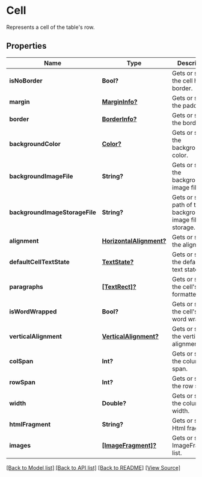 ﻿# Cell
Represents a cell of the table's row.

## Properties
Name | Type | Description | Notes
------------ | ------------- | ------------- | -------------
**isNoBorder** | **Bool?** | Gets or sets the cell have border. | [optional]
**margin** | [**MarginInfo?**](MarginInfo.md) | Gets or sets the padding. | [optional]
**border** | [**BorderInfo?**](BorderInfo.md) | Gets or sets the border. | [optional]
**backgroundColor** | [**Color?**](Color.md) | Gets or sets the background color. | [optional]
**backgroundImageFile** | **String?** | Gets or sets the background image file. | [optional]
**backgroundImageStorageFile** | **String?** | Gets or sets path of the background image file from storage. | [optional]
**alignment** | [**HorizontalAlignment?**](HorizontalAlignment.md) | Gets or sets the alignment. | [optional]
**defaultCellTextState** | [**TextState?**](TextState.md) | Gets or sets the default cell text state. | [optional]
**paragraphs** | [**[TextRect]?**](TextRect.md) | Gets or sets the cell's formatted text. | [optional]
**isWordWrapped** | **Bool?** | Gets or sets the cell's text word wrapped. | [optional]
**verticalAlignment** | [**VerticalAlignment?**](VerticalAlignment.md) | Gets or sets the vertical alignment. | [optional]
**colSpan** | **Int?** | Gets or sets the column span. | [optional]
**rowSpan** | **Int?** | Gets or sets the row span. | [optional]
**width** | **Double?** | Gets or sets the column width. | [optional]
**htmlFragment** | **String?** | Gets or sets Html fragment. | [optional]
**images** | [**[ImageFragment]?**](ImageFragment.md) | Gets or sets ImageFragment list. | [optional]

[[Back to Model list]](../README.md#documentation-for-models) [[Back to API list]](../README.md#documentation-for-api-endpoints) [[Back to README]](../README.md) [[View Source]](../AsposePdfCloud/Models/Cell.swift)

